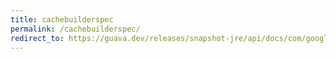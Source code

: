 ```yaml
---
title: cachebuilderspec
permalink: /cachebuilderspec/
redirect_to: https://guava.dev/releases/snapshot-jre/api/docs/com/google/common/cache/CacheBuilderSpec.html
---
```

